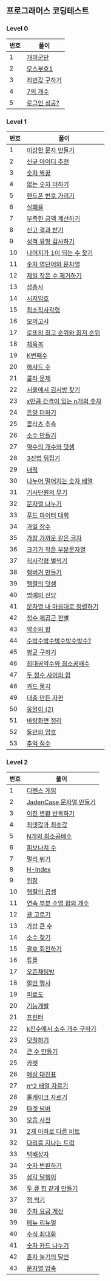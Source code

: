 ## 프로그래머스 코딩테스트
### Level 0
| 번호 | 풀이 |
| --- | --- |
| 1 | [개미군단](Programmers/Lv0/개미군단.md) |
| 2 | [모스부호1](Programmers/Lv0/모스부호1.md) |
| 3 | [최빈값 구하기](Programmers/Lv0/%EC%B5%9C%EB%B9%88%EA%B0%92%20%EA%B5%AC%ED%95%98%EA%B8%B0.md) |
| 4 | [7의 개수](Programmers/Lv0/7%EC%9D%98%20%EA%B0%9C%EC%88%98.md) |
| 5 | [로그인 성공?](Programmers/Lv0/%EB%A1%9C%EA%B7%B8%EC%9D%B8%20%EC%84%B1%EA%B3%B5.md) |

### Level 1
| 번호 | 풀이 |
| --- | --- |
| 1 | [이상한 문자 만들기](Programmers/Lv1/이상한%20문자%20만들기.md) |
| 2 | [신규 아이디 추천](Programmers/Lv1/신규%20아이디%20추천.md) |
| 3 | [숫자 짝꿍](Programmers/Lv1/숫자%20짝꿍.md) |
| 4 | [없는 숫자 더하기](Programmers/Lv1/%EC%97%86%EB%8A%94%20%EC%88%AB%EC%9E%90%20%EB%8D%94%ED%95%98%EA%B8%B0.md) |
| 5 | [핸드폰 번호 가리기](Programmers/Lv1/%ED%95%B8%EB%93%9C%ED%8F%B0%20%EB%B2%88%ED%98%B8%20%EA%B0%80%EB%A6%AC%EA%B8%B0.md) |
| 6 | [실패율](Programmers/Lv1/%EC%8B%A4%ED%8C%A8%EC%9C%A8.md) |
| 7 | [부족한 금액 계산하기](Programmers/Lv1/%EB%B6%80%EC%A1%B1%ED%95%9C%20%EA%B8%88%EC%95%A1%20%EA%B3%84%EC%82%B0%ED%95%98%EA%B8%B0.md) |
| 8 | [신고 결과 받기](Programmers/Lv1/신고%20결과%20받기.md) |
| 9 | [성격 유형 검사하기](Programmers/Lv1/성격%20유형%20검사하기.md) |
| 10 | [나머지가 1이 되는 수 찾기](Programmers/Lv1/%EB%82%98%EB%A8%B8%EC%A7%80%EA%B0%80%201%EC%9D%B4%20%EB%90%98%EB%8A%94%20%EC%88%98%20%EC%B0%BE%EA%B8%B0.md) |
| 11 | [숫자 영단어와 문자열](Programmers/Lv1/숫자%20영단어와%20문자열.md) |
| 12 | [제일 작은 수 제거하기](Programmers/Lv1/제일%20작은%20수%20제거하기.md) |
| 13 | [삼총사](Programmers/Lv1/%EC%82%BC%EC%B4%9D%EC%82%AC.md) |
| 14 | [시저암호](Programmers/Lv1/%EC%8B%9C%EC%A0%80%EC%95%94%ED%98%B8.md) |
| 15 | [최소직사각형](Programmers/Lv1/%EC%B5%9C%EC%86%8C%EC%A7%81%EC%82%AC%EA%B0%81%ED%98%95.md) |
| 16 | [모의고사](Programmers/Lv1/%EB%AA%A8%EC%9D%98%EA%B3%A0%EC%82%AC.md) |
| 17 | [로또의 최고 순위와 최저 순위](Programmers/Lv1/로또의%20최고%20순위와%20최저%20순위.md) |
| 18 | [체육복](Programmers/Lv1/%EC%B2%B4%EC%9C%A1%EB%B3%B5.md) |
| 19 | [K번째수](Programmers/Lv1/K%EB%B2%88%EC%A7%B8%EC%88%98.md) |
| 20 | [하샤드 수](Programmers/Lv1/하샤드%20수.md) |
| 21 | [콜라 문제](Programmers/Lv1/%EC%BD%9C%EB%9D%BC%20%EB%AC%B8%EC%A0%9C.md) |
| 22 | [서울에서 김서방 찾기](Programmers/Lv1/서울에서%20김서방%20찾기.md) |
| 23 | [x만큼 간격이 있는 n개의 숫자](Programmers/Lv1/x만큼%20간격이%20있는%20n개의%20숫자.md) |
| 24 | [음양 더하기](Programmers/Lv1/음양%20더하기.md) |
| 25 | [콜라츠 추측](Programmers/Lv1/콜라츠%20추측.md) |
| 26 | [소수 만들기](Programmers/Lv1/소수%20만들기.md) |
| 27 | [약수의 개수와 덧셈](Programmers/Lv1/약수의%20개수와%20덧셈.md) |
| 28 | [3진법 뒤집기](Programmers/Lv1/3%EC%A7%84%EB%B2%95%20%EB%92%A4%EC%A7%91%EA%B8%B0.md) |
| 29 | [내적](Programmers/Lv1/%EB%82%B4%EC%A0%81.md) |
| 30 | [나누어 떨어지는 숫자 배열](Programmers/Lv1/나누어%20떨어지는%20숫자%20배열.md) |
| 31 | [기사단원의 무기](Programmers/Lv1/기사단원의%20무기.md) |
| 32 | [문자열 나누기](Programmers/Lv1/문자열%20나누기.md) |
| 33 | [푸드 파이터 대회](Programmers/Lv1/%ED%91%B8%EB%93%9C%20%ED%8C%8C%EC%9D%B4%ED%84%B0%20%EB%8C%80%ED%9A%8C.md) |
| 34 | [과일 장수](Programmers/Lv1/%EA%B3%BC%EC%9D%BC%20%EC%9E%A5%EC%88%98.md) |
| 35 | [가장 가까운 같은 글자](Programmers/Lv1/%EA%B0%80%EC%9E%A5%20%EA%B0%80%EA%B9%8C%EC%9A%B4%20%EA%B0%99%EC%9D%80%20%EA%B8%80%EC%9E%90.md) |
| 36 | [크기가 작은 부분문자열](Programmers/Lv1/크기가%20작은%20부분문자열.md)
| 37 | [직사각형 별찍기](Programmers/Lv1/%EC%A7%81%EC%82%AC%EA%B0%81%ED%98%95%20%EB%B3%84%EC%B0%8D%EA%B8%B0.md)
| 38 | [햄버거 만들기](Programmers/Lv1/햄버거%20만들기.md)
| 39 | [행렬의 덧셈](Programmers/Lv1/행렬의%20덧셈.md)
| 40 | [명예의 전당](Programmers/Lv1/명예의%20전당.md)
| 41 | [문자열 내 마음대로 정렬하기](Programmers/Lv1/%EB%AC%B8%EC%9E%90%EC%97%B4%20%EB%82%B4%20%EB%A7%88%EC%9D%8C%EB%8C%80%EB%A1%9C%20%EC%A0%95%EB%A0%AC%ED%95%98%EA%B8%B0.md)
| 42 | [정수 제곱근 판별](Programmers/Lv1/%EC%A0%95%EC%88%98%20%EC%A0%9C%EA%B3%B1%EA%B7%BC%20%ED%8C%90%EB%B3%84.md)
| 43 | [약수의 합](Programmers/Lv1/약수의%20합.md)
| 44 | [수박수박수박수박수박수?](Programmers/Lv1/%EC%88%98%EB%B0%95%EC%88%98%EB%B0%95%EC%88%98%EB%B0%95%EC%88%98%EB%B0%95%EC%88%98%EB%B0%95%EC%88%98.md)
| 45 | [평균 구하기](Programmers/Lv1/%ED%8F%89%EA%B7%A0%20%EA%B5%AC%ED%95%98%EA%B8%B0.md)
| 46 | [최대공약수와 최소공배수](Programmers/Lv1/%EC%B5%9C%EB%8C%80%EA%B3%B5%EC%95%BD%EC%88%98%EC%99%80%20%EC%B5%9C%EC%86%8C%EA%B3%B5%EB%B0%B0%EC%88%98.md)
| 47 | [두 정수 사이의 합](Programmers/Lv1/두%20정수%20사이의%20합.md)
| 48 | [카드 뭉치](Programmers/Lv1/카드%20뭉치.md) |
| 49 | [대충 만든 자판](Programmers/Lv1/대충%20만든%20자판.md) |
| 50 | [옹알이 (2)](Programmers/Lv1/옹알이%20(2).md) |
| 51 | [바탕화면 정리](Programmers/Lv1/바탕화면%20정리.md) |
| 52 | [둘만의 암호](Programmers/Lv1/둘만의%20암호.md) |
| 53 | [추억 점수](Programmers/Lv1/%EC%B6%94%EC%96%B5%20%EC%A0%90%EC%88%98.md) |

### Level 2
| 번호 | 풀이 |
| --- | --- |
| 1 | [디펜스 게임](Programmers/Lv1/%EB%94%94%ED%8E%9C%EC%8A%A4%20%EA%B2%8C%EC%9E%84.md) |
| 2 | [JadenCase 문자열 만들기](Programmers/Lv2/JadenCase%20%EB%AC%B8%EC%9E%90%EC%97%B4%20%EB%A7%8C%EB%93%A4%EA%B8%B0.md) |
| 3 | [이진 변환 반복하기](Programmers/Lv2/%EC%9D%B4%EC%A7%84%20%EB%B3%80%ED%99%98%20%EB%B0%98%EB%B3%B5%ED%95%98%EA%B8%B0.md) |
| 4 | [최댓값과 최솟값](Programmers/Lv2/최댓값과%20최솟값.md) |
| 5 | [N개의 최소공배수](Programmers/Lv2/N개의%20최소공배수.md) |
| 6 | [피보나치 수](Programmers/Lv2/%ED%94%BC%EB%B3%B4%EB%82%98%EC%B9%98%20%EC%88%98.md) |
| 7 | [멀리 뛰기](Programmers/Lv2/%EB%A9%80%EB%A6%AC%20%EB%9B%B0%EA%B8%B0.md) |
| 8 | [H-Index](Programmers/Lv2/H-Index.md) |
| 9 | [위장](Programmers/Lv2/위장.md) |
| 10 | [행렬의 곱셈](Programmers/Lv2/행렬의%20곱셈.md) |
| 11 | [연속 부분 수열 합의 개수](Programmers/Lv2/연속%20부분%20수열%20합의%20개수.md) |
| 12 | [귤 고르기](Programmers/Lv2/%EA%B7%A4%20%EA%B3%A0%EB%A5%B4%EA%B8%B0.md) |
| 13 | [가장 큰 수](Programmers/Lv2/가장%20큰%20수.md) |
| 14 | [소수 찾기](Programmers/Lv2/소수%20찾기.md) |
| 15 | [괄호 회전하기](Programmers/Lv2/%EA%B4%84%ED%98%B8%20%ED%9A%8C%EC%A0%84%ED%95%98%EA%B8%B0.md) |
| 16 | [튜플](Programmers/Lv2/튜플.md) |
| 17 | [오픈채팅방](Programmers/Lv2/오픈채팅방.md) |
| 18 | [할인 행사](Programmers/Lv2/%ED%95%A0%EC%9D%B8%20%ED%96%89%EC%82%AC.md) |
| 19 | [피로도](Programmers/Lv2/%ED%94%BC%EB%A1%9C%EB%8F%84.md) |
| 20 | [기능개발](Programmers/Lv2/%EA%B8%B0%EB%8A%A5%EA%B0%9C%EB%B0%9C.md) |
| 21 | [프린터](Programmers/Lv2/%ED%94%84%EB%A6%B0%ED%84%B0.md) |
| 22 | [k진수에서 소수 개수 구하기](Programmers/Lv2/k%EC%A7%84%EC%88%98%EC%97%90%EC%84%9C%20%EC%86%8C%EC%88%98%20%EA%B0%9C%EC%88%98%20%EA%B5%AC%ED%95%98%EA%B8%B0.md) |
| 23 | [덧칠하기](Programmers/Lv2/%EB%8D%A7%EC%B9%A0%ED%95%98%EA%B8%B0.md) |
| 24 | [큰 수 만들기](Programmers/Lv2/%ED%81%B0%20%EC%88%98%20%EB%A7%8C%EB%93%A4%EA%B8%B0.md) |
| 25 | [카펫](Programmers/Lv2/카펫.md) |
| 26 | [예상 대진표](Programmers/Lv2/예상%20대진표.md) |
| 27 | [n^2 배열 자르기](Programmers/Lv2/n%5E2%20%EB%B0%B0%EC%97%B4%20%EC%9E%90%EB%A5%B4%EA%B8%B0.md) |
| 28 | [롤케이크 자르기](Programmers/Lv2/%EB%A1%A4%EC%BC%80%EC%9D%B4%ED%81%AC%20%EC%9E%90%EB%A5%B4%EA%B8%B0.md) |
| 29 | [타겟 넘버](Programmers/Lv2/타겟%20넘버.md) |
| 30 | [모음 사전](Programmers/Lv2/%EB%AA%A8%EC%9D%8C%20%EC%82%AC%EC%A0%84.md) |
| 31 | [2개 이하로 다른 비트](Programmers/Lv2/2%EA%B0%9C%20%EC%9D%B4%ED%95%98%EB%A1%9C%20%EB%8B%A4%EB%A5%B8%20%EB%B9%84%ED%8A%B8.md) |
| 32 | [다리를 지나는 트럭](Programmers/Lv2/%EB%8B%A4%EB%A6%AC%EB%A5%BC%20%EC%A7%80%EB%82%98%EB%8A%94%20%ED%8A%B8%EB%9F%AD.md) |
| 33 | [택배상자](Programmers/Lv2/%ED%83%9D%EB%B0%B0%EC%83%81%EC%9E%90.md) |
| 34 | [숫자 변환하기](Programmers/Lv2/%EC%88%AB%EC%9E%90%20%EB%B3%80%ED%99%98%ED%95%98%EA%B8%B0.md) |
| 35 | [삼각 달팽이](Programmers/Lv2/%EC%82%BC%EA%B0%81%20%EB%8B%AC%ED%8C%BD%EC%9D%B4.md) |
| 36 | [두 큐 합 같게 만들기](Programmers/Lv2/%EB%91%90%20%ED%81%90%20%ED%95%A9%20%EA%B0%99%EA%B2%8C%20%EB%A7%8C%EB%93%A4%EA%B8%B0.md) |
| 37 | [점 찍기](Programmers/Lv2/%EC%A0%90%20%EC%B0%8D%EA%B8%B0.md) |
| 38 | [주차 요금 계산](Programmers/Lv2/%EC%A3%BC%EC%B0%A8%20%EC%9A%94%EA%B8%88%20%EA%B3%84%EC%82%B0.md) |
| 39 | [메뉴 리뉴얼](Programmers/Lv2/%EB%A9%94%EB%89%B4%20%EB%A6%AC%EB%89%B4%EC%96%BC.md) |
| 40 | [수식 최대화](Programmers/Lv2/%EC%88%98%EC%8B%9D%20%EC%B5%9C%EB%8C%80%ED%99%94.md) |
| 41 | [숫자 카드 나누기](Programmers/Lv2/%EC%88%AB%EC%9E%90%20%EC%B9%B4%EB%93%9C%20%EB%82%98%EB%88%84%EA%B8%B0.md) |
| 42 | [혼자 놀기의 달인](Programmers/Lv2/%ED%98%BC%EC%9E%90%20%EB%86%80%EA%B8%B0%EC%9D%98%20%EB%8B%AC%EC%9D%B8.md) |
| 43 | [문자열 압축](Programmers/Lv2/%EB%AC%B8%EC%9E%90%EC%97%B4%20%EC%95%95%EC%B6%95.md) |